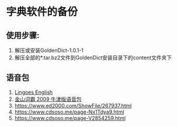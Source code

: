 # 字典软件的备份
## 使用步骤:
1. 解压或安装GoldenDict-1.0.1-1
2. 解压全部的*.tar.bz2文件到GoldenDict安装目录下的content文件夹下




## 语音包
1. [Lingoes English](http://www.lingoes.cn/download/speech/Lingoes%20English.zip)
2. [金山词霸 2009 牛津版语音包](https://www.ed2000.com/ShowFile/267937.html)     
 1. https://www.ed2000.com/ShowFile/267937.html  
 2. https://www.cdsoso.me/page-Nx1Tdya9.html  
 3. https://www.cdsoso.me/page-V2854259.html   
 